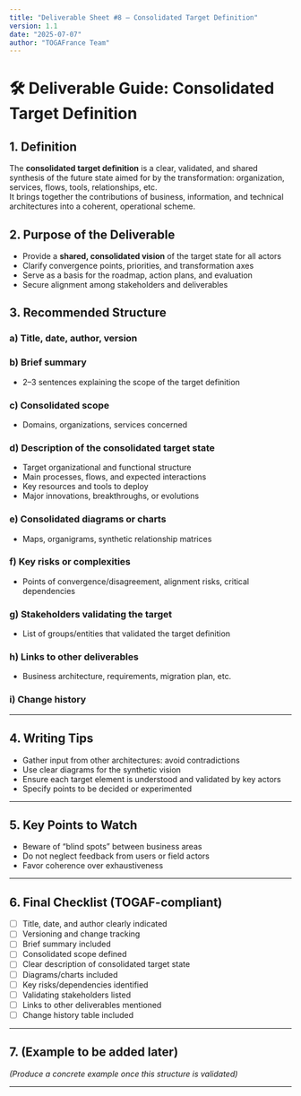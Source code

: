 ```yaml
---
title: "Deliverable Sheet #8 – Consolidated Target Definition"
version: 1.1
date: "2025-07-07"
author: "TOGAFrance Team"
---
```


# 🛠️ Deliverable Guide: Consolidated Target Definition

## 1. Definition

The **consolidated target definition** is a clear, validated, and shared synthesis of the future state aimed for by the transformation: organization, services, flows, tools, relationships, etc.  
It brings together the contributions of business, information, and technical architectures into a coherent, operational scheme.

## 2. Purpose of the Deliverable

- Provide a **shared, consolidated vision** of the target state for all actors
- Clarify convergence points, priorities, and transformation axes
- Serve as a basis for the roadmap, action plans, and evaluation
- Secure alignment among stakeholders and deliverables

## 3. Recommended Structure

### a) Title, date, author, version

### b) Brief summary

- 2–3 sentences explaining the scope of the target definition

### c) Consolidated scope

- Domains, organizations, services concerned

### d) Description of the consolidated target state

- Target organizational and functional structure
- Main processes, flows, and expected interactions
- Key resources and tools to deploy
- Major innovations, breakthroughs, or evolutions

### e) Consolidated diagrams or charts

- Maps, organigrams, synthetic relationship matrices

### f) Key risks or complexities

- Points of convergence/disagreement, alignment risks, critical dependencies

### g) Stakeholders validating the target

- List of groups/entities that validated the target definition

### h) Links to other deliverables

- Business architecture, requirements, migration plan, etc.

### i) Change history

---

## 4. Writing Tips

- Gather input from other architectures: avoid contradictions
- Use clear diagrams for the synthetic vision
- Ensure each target element is understood and validated by key actors
- Specify points to be decided or experimented

---

## 5. Key Points to Watch

- Beware of “blind spots” between business areas
- Do not neglect feedback from users or field actors
- Favor coherence over exhaustiveness

---

## 6. Final Checklist (TOGAF-compliant)

- [ ] Title, date, and author clearly indicated
- [ ] Versioning and change tracking
- [ ] Brief summary included
- [ ] Consolidated scope defined
- [ ] Clear description of consolidated target state
- [ ] Diagrams/charts included
- [ ] Key risks/dependencies identified
- [ ] Validating stakeholders listed
- [ ] Links to other deliverables mentioned
- [ ] Change history table included

---

## 7. (Example to be added later)

_(Produce a concrete example once this structure is validated)_

---
